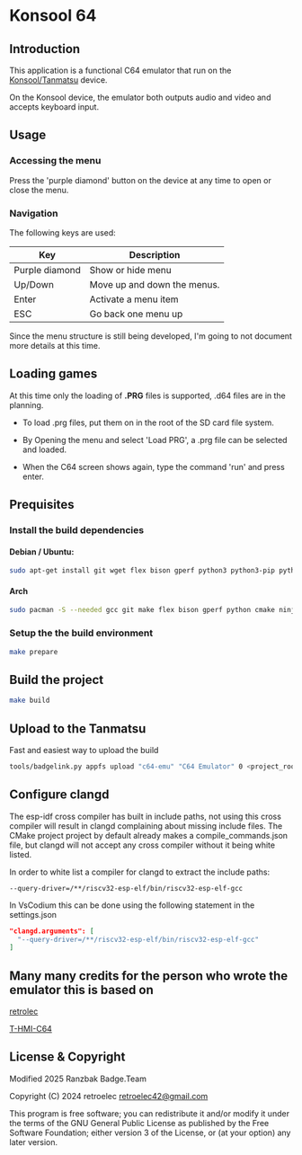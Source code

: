 # Konsool 64

## Introduction

This application is a functional C64 emulator that run on the [Konsool/Tanmatsu](https://badge.team/docs/badges/konsool/) device.

On the Konsool device, the emulator both outputs audio and video and accepts keyboard input.

## Usage

### Accessing the menu 

Press the 'purple diamond' button on the device at any time to open or close the menu.

### Navigation

The following keys are used:

| Key            | Description                 |
| -------------- | --------------------------- |
| Purple diamond | Show or hide menu           |
| Up/Down        | Move up and down the menus. |
| Enter          | Activate a menu item        |
| ESC            | Go back one menu up         |


Since the menu structure is still being developed, I'm going to not document more details at this time.

## Loading games

At this time only the loading of **.PRG** files is supported, .d64 files are in the planning.

- To load .prg files, put them on in the root of the SD card file system.

- By Opening the menu and select 'Load PRG', a .prg file can be selected and loaded.

- When the C64 screen shows again, type the command 'run' and press enter.

## Prequisites

### Install the build dependencies

#### Debian / Ubuntu: 

```bash
sudo apt-get install git wget flex bison gperf python3 python3-pip python3-venv cmake ninja-build ccache libffi-dev libssl-dev dfu-util libusb-1.0-0
```

#### Arch

```bash
sudo pacman -S --needed gcc git make flex bison gperf python cmake ninja ccache dfu-util libusb
``` 

### Setup the the build environment

```bash
make prepare
```

## Build the project

```bash
make build
```

## Upload to the Tanmatsu

Fast and easiest way to upload the build

```bash
tools/badgelink.py appfs upload "c64-emu" "C64 Emulator" 0 <project_root>/build/application.bin
```

## Configure clangd

The esp-idf cross compiler has built in include paths, not using this cross compiler will result in clangd complaining about missing include files.
The CMake project project by default already makes a compile_commands.json file, but clangd will not accept any cross compiler without it being white listed.

In order to white list a compiler for clangd to extract the include paths:

```
--query-driver=/**/riscv32-esp-elf/bin/riscv32-esp-elf-gcc
```

In VsCodium this can be done using the following statement in the settings.json

```json
"clangd.arguments": [
  "--query-driver=/**/riscv32-esp-elf/bin/riscv32-esp-elf-gcc"
]
```

## Many many credits for the person who wrote the emulator this is based on

[retrolec](https://github.com/retroelec/T-HMI-C64/commits?author=retroelec)

[T-HMI-C64](https://github.com/retroelec/T-HMI-C64)

## License & Copyright


Modified 2025 Ranzbak Badge.Team

Copyright (C) 2024 retroelec <retroelec42@gmail.com>

This program is free software; you can redistribute it and/or modify it
under the terms of the GNU General Public License as published by the
Free Software Foundation; either version 3 of the License, or (at your
option) any later version.
